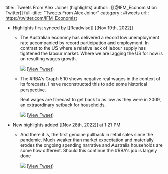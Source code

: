 title:: Tweets From Alex Joiner (highlights)
author:: [[@IFM_Economist on Twitter]]
full-title:: "Tweets From Alex Joiner"
category:: #tweets
url:: https://twitter.com/IFM_Economist

- Highlights first synced by [[Readwise]] [[Nov 19th, 2022]]
	- The Australian economy has delivered a record low unemployment rate accompanied by record participation and employment. In contrast to the US where a relative lack of labour supply has tightened the labour market. Where we are lagging the US for now is on resulting wages growth. 
	  
	  ![](https://pbs.twimg.com/media/FXl4IlpUcAE6yWy.jpg) ([View Tweet](https://twitter.com/IFM_Economist/status/1547400825122672640))
	- The #RBA's Graph 5.10 shows negative real wages in the context of its forecasts. I have reconstructed this to add some historical perspective.  
	  
	  Real wages are forecast to get back to as low as they were in 2009, an extraordinary setback for households. 
	  
	  ![](https://pbs.twimg.com/media/FZXZj5GUcAECEit.png) ([View Tweet](https://twitter.com/IFM_Economist/status/1555389331665063937))
- New highlights added [[Nov 28th, 2022]] at 1:21 PM
	- And there it is, the first genuine pullback in retail sales since the pandemic. Much weaker than market expectation and materially erodes the ongoing spending narrative and Australia households are some how different. Should this continue the #RBA's job is largely done 
	  
	  ![](https://pbs.twimg.com/media/FinGNWdakAEvzTE.png) ([View Tweet](https://twitter.com/IFM_Economist/status/1597026050110001152))